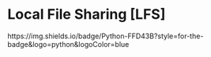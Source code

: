 # Local File Sharing [LFS]

<div>
  https://img.shields.io/badge/Python-FFD43B?style=for-the-badge&logo=python&logoColor=blue
</div>
